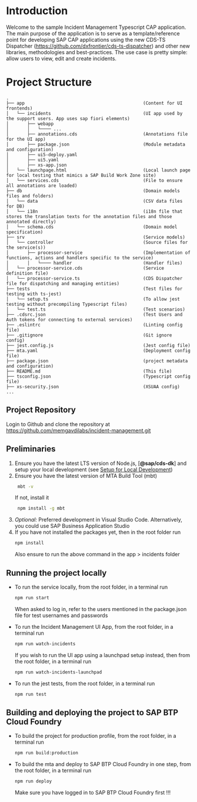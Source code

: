 # Introduction

Welcome to the sample Incident Management Typescript CAP application.
The main purpose of the application is to serve as a template/reference point for developing SAP CAP applications using the new CDS-TS Dispatcher (https://github.com/dxfrontier/cds-ts-dispatcher) and other new libraries, methodologies and best-practices.
The use case is pretty simple: allow users to view, edit and create incidents.

# Project Structure

```
.
├── app                                             (Content for UI frontends)
│   └── incidents                                   (UI app used by the support users. App uses sap fiori elements)
│       ├── webapp
│       │   └──── ...
│       ├── annotations.cds                         (Annotations file for the UI app)
│       ├── package.json                            (Module metadata and configuration)
│       ├── ui5-deploy.yaml
│       ├── ui5.yaml
│       ├── xs-app.json
│   └── launchpage.html                             (Local launch page for local testing that mimics a SAP Build Work Zone site)
│   └── services.cds                                (File to ensure all annotations are loaded)
├── db                                              (Domain models files and folders)
│   └── data                                        (CSV data files for DB)
│   └── i18n                                        (i18n file that stores the translation texts for the annotation files and those annotated directly)
│   └── schema.cds                                  (Domain model specification)
├── srv                                             (Service models)
│   └── controller                                  (Source files for the service(s))
│       ├── processor-service                       (Implementation of functions, actions and handlers specific to the service)
│       │   └──── handler                           (Handler files)
│   └── processor-service.cds                       (Service definition file)
│   └── processor-service.ts                        (CDS Dispatcher file for dispatching and managing entities)
├── tests                                           (Test files for testing with ts-jest)
│   └── setup.ts                                    (To allow jest testing without precompiling Typescript files)
│   └── test.ts                                     (Test scenarios)
├── .cdsrc.json                                     (Test Users and Auth tokens for connecting to external services)
├── .eslintrc                                       (Linting config file)
├── .gitignore                                      (Git ignore config)
├── jest.config.js                                  (Jest config file)
├── mta.yaml                                        (Deployment config file)
├── package.json                                    (project metadata and configuration)
├── README.md                                       (This file)
├── tsconfig.json                                   (Typescript config file)
├── xs-security.json                                (XSUAA config)
...
```

## Project Repository

Login to Github and clone the repository at https://github.com/memgavdilabs/incident-management.git

## Preliminaries

1. Ensure you have the latest LTS version of Node.js, [**@sap/cds-dk**] and setup your local development (see [Setup for Local Development](https://cap.cloud.sap/docs/get-started/jumpstart#setup))
2. Ensure you have the latest version of MTA Build Tool (mbt)
   ```sh
    mbt -v
   ```
   If not, install it
   ```sh
    npm install -g mbt
   ```
3. _Optional:_ Preferred development in Visual Studio Code. Alternatively, you could use SAP Business Application Studio
4. If you have not installed the packages yet, then in the root folder run
   ```sh
   npm install
   ```
   Also ensure to run the above command in the app > incidents folder

## Running the project locally

- To run the service locally, from the root folder, in a terminal run

  ```sh
  npm run start
  ```

  When asked to log in, refer to the users mentioned in the package.json file for test usernames and passwords

- To run the Incident Management UI App, from the root folder, in a terminal run

  ```sh
  npm run watch-incidents
  ```

  If you wish to run the UI app using a launchpad setup instead, then from the root folder, in a terminal run

  ```sh
  npm run watch-incidents-launchpad
  ```

- To run the jest tests, from the root folder, in a terminal run

  ```sh
  npm run test
  ```

## Building and deploying the project to SAP BTP Cloud Foundry

- To build the project for production profile, from the root folder, in a terminal run

  ```sh
  npm run build:production
  ```

- To build the mta and deploy to SAP BTP Cloud Foundry in one step, from the root folder, in a terminal run

  ```sh
  npm run deploy
  ```

  Make sure you have logged in to SAP BTP Cloud Foundry first !!!

